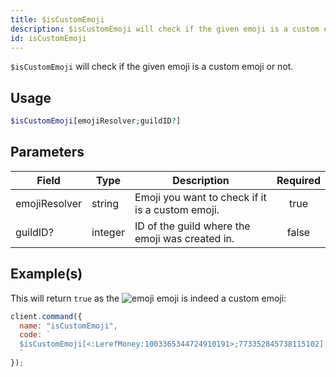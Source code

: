 ```yaml
---
title: $isCustomEmoji
description: $isCustomEmoji will check if the given emoji is a custom emoji or not.
id: isCustomEmoji
---
```


`$isCustomEmoji` will check if the given emoji is a custom emoji or not.

## Usage

```php
$isCustomEmoji[emojiResolver;guildID?]
```

## Parameters

| Field         | Type    | Description                                      | Required |
| ------------- | ------- | ------------------------------------------------ | :------: |
| emojiResolver | string  | Emoji you want to check if it is a custom emoji. |   true   |
| guildID?      | integer | ID of the guild where the emoji was created in.  |  false   |

## Example(s)

This will return `true` as
the ![emoji](https://cdn.discordapp.com/emojis/1003365344724910191.webp?size=16&quality=lossless) emoji is indeed a
custom emoji:

```javascript
client.command({
  name: "isCustomEmoji",
  code: `
  $isCustomEmoji[<:LerefMoney:1003365344724910191>;773352845738115102]
  `
});
```
